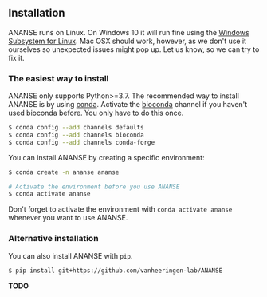 ## Installation

ANANSE runs on Linux. On Windows 10 it will run fine using the [Windows Subsystem for Linux](https://docs.microsoft.com/en-us/windows/wsl/install-win10). Mac OSX should work, however, as we don't use it ourselves so unexpected issues might pop up. Let us know, so we can try to fix it.

### The easiest way to install

ANANSE only supports Python>=3.7. The recommended way to install ANANSE is by using [conda](https://docs.continuum.io/anaconda). Activate the [bioconda](https://bioconda.github.io/) channel if you haven't used bioconda before.
You only have to do this once.

``` bash
$ conda config --add channels defaults
$ conda config --add channels bioconda
$ conda config --add channels conda-forge
```

You can install ANANSE by creating a specific environment:

``` bash
$ conda create -n ananse ananse

# Activate the environment before you use ANANSE
$ conda activate ananse
```

Don't forget to activate the environment with `conda activate ananse` whenever you want to use ANANSE.

### Alternative installation

You can also install ANANSE with `pip`. 

``` bash
$ pip install git+https://github.com/vanheeringen-lab/ANANSE
``` 

**TODO**
